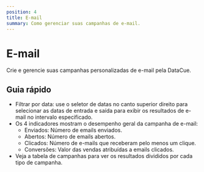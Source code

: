 ```yaml
---
position: 4
title: E-mail
summary: Como gerenciar suas campanhas de e-mail.
---
```


# E-mail
Crie e gerencie suas campanhas personalizadas de e-mail pela DataCue.

## Guia rápido
- Filtrar por data: use o seletor de datas no canto superior direito para selecionar as datas de entrada e saída para exibir os resultados de e-mail no intervalo especificado.
- Os 4 indicadores mostram o desempenho geral da campanha de e-mail:
    - Enviados: Número de emails enviados.
    - Abertos: Número de emails abertos.
    - Clicados: Número de e-mails que receberam pelo menos um clique.
    - Conversões: Valor das vendas atribuídas a emails clicados.
- Veja a tabela de campanhas para ver os resultados divididos por cada tipo de campanha.

